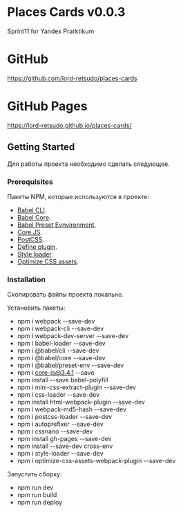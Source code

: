 # Places Cards  v0.0.3
Sprint11 for Yandex Prarktikum

# GitHub
<https://github.com/lord-retsudo/places-cards>

# GitHub Pages
<https://lord-retsudo.github.io/places-cards/>

## Getting Started

Для работы проекта необходимо сделать следующее.
### Prerequisites

Пакеты NPM, которые используются в проекте:
- [Babel CLI](https://babeljs.io/docs/en/babel-cli#docsNav).
- [Babel Core](https://babeljs.io/docs/en/babel-core).
- [Babel Preset Evnvironment](https://babeljs.io/docs/en/babel-preset-env#docsNav).
- [Сore JS](https://github.com/zloirock/core-js#readme).
- [PostCSS](https://postcss.org/).
- [Define plugin](https://webpack.js.org/plugins/define-plugin/).
- [Style loader](https://github.com/webpack-contrib/style-loader).
- [Optimize CSS assets](https://www.npmjs.com/package/optimize-css-assets-webpack-plugin).

### Installation 

Скопировать файлы проекта локально.  

Установить пакеты:
- npm i webpack --save-dev
- npm i webpack-cli --save-dev
- npm i webpack-dev-server --save-dev
- npm i babel-loader --save-dev
- npm i @babel/cli --save-dev
- npm i @babel/core --save-dev
- npm i @babel/preset-env --save-dev
- npm i core-js@3.4.1 --save 
- npm install --save babel-polyfill
- npm i mini-css-extract-plugin --save-dev
- npm i css-loader --save-dev
- npm install html-webpack-plugin --save-dev
- npm i webpack-md5-hash --save-dev
- npm i postcss-loader --save-dev
- npm i autoprefixer --save-dev
- npm i cssnano --save-dev
- npm install gh-pages --save-dev
- npm install --save-dev cross-env
- npm i style-loader --save-dev 
- npm i optimize-css-assets-webpack-plugin --save-dev 

Запустить сборку:
- npm run dev	
- npm run build
- npm run deploy


